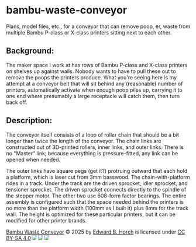 # bambu-waste-conveyor
Plans, model files, etc., for a conveyor that can remove poop, er, waste from multiple Bambu P-class or X-class printers sitting next to each other.

## Background:

The maker space I work at has rows of Bambu P-class and X-class printers on shelves up against walls. Nobody wants to have to pull these out to remove the poops the printers produce. What you're seeing here is my attempt at a conveyor belt that will sit behind any (reasonable) number of printers, automatically activate when enough poop piles up, carrying it to one end where presumably a large receptacle will catch them, then turn back off.

## Description:

The conveyor itself consists of a loop of roller chain that should be a bit longer than twice the length of the conveyor. The chain links are constructed out of 3D-printed rollers, inner links, and outer links. There is no "Master" link; because everything is pressure-fitted, any link can be opened when needed.

The outer links have aquare pegs (get it?) protruing outward that each hold a platform, which is laser cut from 3mm basswood. The chain-with-platform rides in a track. Under the track are the driven sprocket, idler sprocket, and tensioner sprocket. The driven sprocket connects directly to the spindle of the stepper motor. The other two use 608-form factor bearings. The entire assembly is configured such that the space needed behind the printers is no more than the platform width (100mm as I built it) plus 8mm for the track wall. The height is optimized for these particular printers, but it can be modified for other printer brands.

<a href="https://github.com/edhorch/bambu-waste-conveyor">Bambu Waste Conveyor</a> © 2025 by <a href="https://github.com/edhorch">Edward B. Horch</a> is licensed under <a href="https://creativecommons.org/licenses/by-sa/4.0/">CC BY-SA 4.0</a><img src="https://mirrors.creativecommons.org/presskit/icons/cc.svg" style="max-width: 1em;max-height:1em;margin-left: .2em;"><img src="https://mirrors.creativecommons.org/presskit/icons/by.svg" style="max-width: 1em;max-height:1em;margin-left: .2em;"><img src="https://mirrors.creativecommons.org/presskit/icons/sa.svg" style="max-width: 1em;max-height:1em;margin-left: .2em;">
